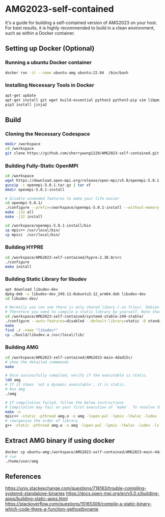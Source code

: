 # AMG2023-self-contained

It's a guide for building a self-contained version of AMG2023 on your host. For best results, it is highly recommended to build in a clean environment, such as within a Docker container.

## Setting up Docker (Optional)

### Running a ubuntu Docker container
```bash
docker run -it --name ubuntu-amg ubuntu:22.04  /bin/bash
```

### Installing Necessary Tools in Docker

```bash
apt-get update
apt-get install git wget build-essential python3 python3-pip vim libpmix-dev meson gperf libcap-dev pkg-config libmount-dev
pip3 install jinja2
```

## Build
### Cloning the Necessary Codespace
```bash
mkdir /workspace
cd /workspace
git clone https://github.com/sherrywong1220/AMG2023-self-contained.git
```

### Building Fully-Static OpenMPI

```bash
cd /workspace
wget https://download.open-mpi.org/release/open-mpi/v5.0/openmpi-5.0.1.tar.gz
gunzip -c openmpi-5.0.1.tar.gz | tar xf -
mkdir openmpi-5.0.1-install

# Disable unneeded features to make your life easier
cd openmpi-5.0.1/
./configure --prefix=/workspace/openmpi-5.0.1-install --without-memory-manager --disable-dlopen --enable-static --disable-shared --with-psm2=no --with-psm=no --with-ofi=no --without-verbs --without-rdmacm --without-libnuma
make -j32 all
make -j32 install

cd /workspace/openmpi-5.0.1-install/bin
cp mpic++ /usr/local/bin/
cp mpicc  /usr/local/bin/
```

### Building HYPRE
```bash
cd /workspace/AMG2023-self-contained/hypre-2.30.0/src
./configure
make install
```

### Building Static Library for libudev
```bash
apt download libudev-dev
dpkg-deb -x libudev-dev_249.11-0ubuntu3.12_arm64.deb libudev-dev
cd libudev-dev/

# Normally you can see there is only shared libary (.so files). Debian upstream ends up not providing any static libraries due to the large resulting static files and no demand from users.
# Therefore you need to compile a static library by yourself. Note that libudev is now part of systemd
cd /workspace/AMG2023-self-contained/systemd-stable-249-stable/
./configure --auto-features=disabled --default-library=static -D standalone-binaries=true -D static-libsystemd=true -D static-libudev=true -D link-udev-shared=false -D link-systemctl-shared=false -D link-networkd-shared=false -D link-timesyncd-shared=false
make
find ./ -name "libudev*"
cp ./build/libudev.a /usr/local/lib/
```



### Building AMG
```bash
cd /workspace/AMG2023-self-contained/AMG2023-main-4dad15c/
# show the detailed commmands
make

# Once successfully compiled, verify if the executable is static.
ldd amg
# If it shows `not a dynamic executable`, it is static.
# Run amg
./amg

# If compilation failed, follow the below instructions
# Compilation may fail on your first execution of `make`. To resolve this, understand the commands in detail and reorganize the library order as needed. Note that the order of libraries is crucial for static linking.
make -n
mpic++ -static -pthread amg.o -o amg -lopen-pal -lpmix -lhwloc -ludev -lz -ldl -lltdl -lrt -lc  -lgcc /workspace/AMG2023-self-contained/hypre-2.30.0/src/hypre/lib/libHYPRE.a -luuid -levent -lutil -lnuma -lm -lrt --showme
# reorganize the order of library
g++ -static -pthread amg.o -o amg -lopen-pal -lpmix -lhwloc -ludev -lz -ldl -lltdl -lrt -lc -lgcc /workspace/AMG2023-self-contained/hypre-2.30.0/src/hypre/lib/libHYPRE.a -luuid -levent -lutil -lnuma -lm -lrt -I/workspace/openmpi-5.0.1-install/include -L/workspace/openmpi-5.0.1-install/lib -Wl,-rpath -Wl,/workspace/openmpi-5.0.1-install/lib -Wl,--enable-new-dtags -lmpi -lopen-pal -lpmix -lz -lm -levent_core -levent_pthreads -lhwloc -lz -levent_core -levent_pthreads -lhwloc -ludev -lrt
```

## Extract AMG binary if using docker
```bash
docker cp ubuntu-amg:/workspace/AMG2023-self-contained/AMG2023-main-4dad15c/amg /home/user/
# run
./home/user/amg
```


## References
https://unix.stackexchange.com/questions/718163/trouble-compiling-systemd-standalone-binaries
https://docs.open-mpi.org/en/v5.0.x/building-apps/building-static-apps.html
https://stackoverflow.com/questions/15165306/compile-a-static-binary-which-code-there-a-function-gethostbyname










